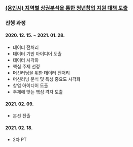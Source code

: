 ### [(용인시) 지역별 상권분석을 통한 청년창업 지원 대책 도출](https://compas.lh.or.kr/subj/past/info?subjNo=SBJ_2012_002)
### 진행 과정
#### 2020. 12. 15. ~ 2021. 01. 28.
- 데이터 전처리
- 데이터 기반 아이디어 도출
- 데이터 시각화
- 핵심 주제 선정
- 머신러닝을 위한 데이터 전처리
- 머신러닝 분석 및 특성 중요도 시각화
- 창업 아이디어 도출
- 주제에 맞는 핵심 격자 도출
#### 2021. 02. 09. 
- 본선 진출
#### 2021. 02. 18. 
- 2차 PT